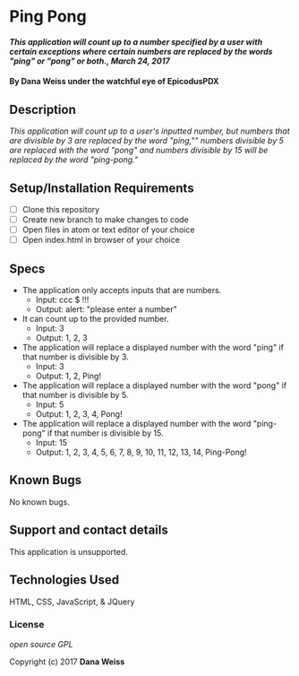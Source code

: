 # Ping Pong

#### _This application will count up to a number specified by a user with certain exceptions where certain numbers are replaced by the words "ping" or "pong" or both., March 24, 2017_

#### By Dana Weiss under the watchful eye of EpicodusPDX

## Description

_This application will count up to a user's inputted number, but numbers that are divisible by 3 are replaced by the word "ping,"" numbers divisible by 5 are replaced with the word "pong" and numbers divisible by 15 will be replaced by the word "ping-pong."_

## Setup/Installation Requirements

- [ ] Clone this repository
- [ ] Create new branch to make changes to code
- [ ] Open files in atom or text editor of your choice
- [ ] Open index.html in browser of your choice

## Specs

*  The application only accepts inputs that are numbers.
    - Input: ccc $ !!!
    - Output: alert: "please enter a number"
*  It can count up to the provided number.
    - Input: 3
    - Output: 1, 2, 3
*  The application will replace a displayed number with the word "ping" if that number is divisible by 3.
    - Input: 3
    - Output: 1, 2, Ping!
*  The application will replace a displayed number with the word "pong" if that number is divisible by 5.
    - Input: 5
    - Output: 1, 2, 3, 4, Pong!
*  The application will replace a displayed number with the word "ping-pong" if that number is divisible by 15.   
    - Input: 15
    - Output: 1, 2, 3, 4, 5, 6, 7, 8, 9, 10, 11, 12, 13, 14, Ping-Pong!
    
## Known Bugs

No known bugs.

## Support and contact details

This application is unsupported.

## Technologies Used

HTML, CSS, JavaScript, & JQuery

### License

*open source GPL*

Copyright (c) 2017 **Dana Weiss**
